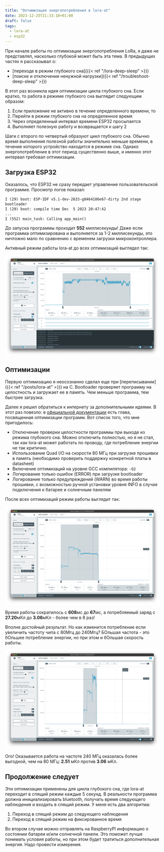 ```yaml
---
title: "Оптимизация энергопотребления в lora-at"
date: 2023-12-25T21:33:18+01:00
draft: false
tags:
  - lora-at
  - esp32
---
```

При начале работы по оптимизации энергопотребления LoRa, я даже не представлял, насколько глубокой может быть эта тема. В предыдущих частях я рассказывал о:

 * [переходе в режим глубокого сна]({{< ref "/lora-deep-sleep" >}})
 * [поиске и отключении ненужной нагрузки]({{< ref "/troubleshoot-deep-sleep" >}})
 
В этот раз возникла идея оптимизации цикла глубокого сна. Если кратко, то работа в режиме глубокого сна выглядит следующим образом:

 1. Если приложение не активно в течение определенного времени, то
 2. Перейти в режим глубокого сна на определенное время
 3. Через определенный интервал времени ESP32 просыпается
 4. Выполняет полезную работу и возвращается к шагу 2

Шаги с второго по четвертый образуют цикл глубокого сна. Обычно время выполнения полезной работы значительно меньше времени, в течение которого устройство находится в режиме сна. Однако энергопотребление в этот период существенно выше, и именно этот интервал требовал оптимизации.

## Загрузка ESP32

Оказалось, что ESP32 не сразу передает управление пользовательской программе. Просмотр логов показал:

```
I (29) boot: ESP-IDF v5.1-dev-2633-g8464186e67-dirty 2nd stage bootloader
I (29) boot: compile time Dec  5 2023 20:47:42
...
I (552) main_task: Calling app_main() 
```

До запуска программы проходит **552** миллисекунды! Даже если программа оптимизирована и выполняется за 1-2 миллисекунды, это ничтожно мало по сравнению с временем загрузки микроконтроллера.

Активный режим работы lora-at до всех оптимизаций выглядел так:

![](img/1.png)

## Оптимизации

Первую оптимизацию я неосознанно сделал еще при [переписывании]({{< ref "/posts/lora-at" >}}) на С. Bootloader проверяет программу на целостность и загружает ее в память. Чем меньше программа, тем быстрее загрузка.

Далее я решил обратиться к интернету за дополнительными идеями. В этот раз повезло: в [официальной документации](https://docs.espressif.com/projects/esp-idf/en/latest/esp32/api-guides/performance/speed.html) есть глава, посвященная оптимизации программ. Вот список того, что мне пригодилось:

 * Отключение проверки целостности программы при выходе из режима глубокого сна. Можно отключить полностью, но я не стал, так как lora-at может работать по проводу, где потребление энергии не так критично.
 * Использование Quad I/O на скорости 80 МГц при загрузке прошивки в память (необходимо проверить поддержку конкретной платы в datasheet)
 * Включение оптимизаций на уровне GCC компилятора: ```-O2```
 * Логирование только ошибок (ERROR) при загрузке bootloader
 * Логирование только предупреждений (WARN) во время работы прошивки, с возможностью ручной установки уровня INFO в случае подключения к батарее и солнечным панелям

После всех оптимизаций режим работы выглядит так:

![](img/2.png)

Время работы сократилось с **608**мс до **67**мс, а потребляемый заряд с **27.20**мКл до **3.06**мКл - более чем в 8 раз!

Вполне достойный результат. Но как изменится потребление если увеличить частоту чипа с 80Мгц до 240Мгц? БОльшая частота - это бОльшее потребление энергии, но при этом и бОльшая скорость работы.

![](img/3.png)

Ого! Оказывается работа на частоте 240 МГц оказалась более выгодной, чем на 80 МГц: **2.51** мКл против **3.06** мКл.

## Продолжение следует

Эти оптимизации применены для цикла глубокого сна, где lora-at переходит в спящий режим каждые 5 секунд. В реальности программа должна инициализировать bluetooth, получать время следующего наблюдения и входить в спящий режим. У меня есть два алгоритма:

 1. Переход в спящий режим до следующего наблюдения
 2. Переход в спящий режим на фиксированное время
 
Во втором случае можно отправлять на RaspberryPI информацию о состоянии батареи и/или солнечной панели. Это поможет лучше понимать условия работы, но при этом будет тратиться дополнительная энергия. Надо провести измерения.
